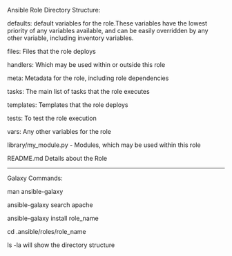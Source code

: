Ansible Role Directory Structure:

defaults: default variables for the role.These variables have the lowest priority of any variables available, and can be easily overridden by any other variable, including inventory variables.

files: Files that the role deploys

handlers: Which may be used within or outside this role

meta: Metadata for the role, including role dependencies

tasks: The main list of tasks that the role executes

templates:  Templates that the role deploys

tests: To test the role execution

vars: Any other variables for the role

library/my_module.py - Modules, which may be used within this role

README.md Details about the Role

____________________________________________________________________________________________________________________________________________

Galaxy Commands:

man ansible-galaxy

ansible-galaxy search apache

ansible-galaxy install role_name

cd .ansible/roles/role_name

ls -la   will show the directory structure
